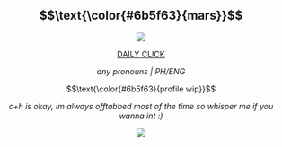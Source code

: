  </p>

<h2 align="center" >
 $$\text{\color{#6b5f63}{mars}}$$
</h2>

<p align="center">
<img src="https://wilardo.crd.co/assets/images/gallery21/6cfc0531.jpg?v=87117d4a"/>

<div align="center">
  
[DAILY CLICK](https://arab.org/click-to-help/) </div>
</p>

<p align="center" >
  <em>any pronouns | PH/ENG </em>
 </p>
 
 <p align="center">
 $$\text{\color{#6b5f63}{profile wip}}$$
 </p>

<p align="center" >
  <em>c+h is okay, im always offtabbed most of the time so whisper me if you wanna int :)</em>
 </p>

<p align="center">
<img src="https://64.media.tumblr.com/ae9951f7a5f63a1debc847c5c5b473ff/05e51809ca144598-8c/s500x750/bc805eac9cb00b1542ead6c7d5c301a608f51bd1.gifv"/>

